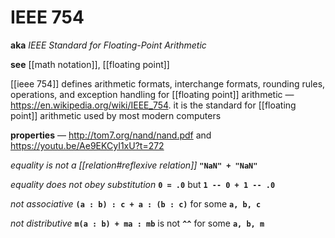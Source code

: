 # IEEE 754

**aka** _IEEE Standard for Floating-Point Arithmetic_

**see** [[math notation]], [[floating point]]

[[ieee 754]] defines arithmetic formats, interchange formats, rounding rules, operations, and exception handling for [[floating point]] arithmetic &mdash; <https://en.wikipedia.org/wiki/IEEE_754>. it is the standard for [[floating point]] arithmetic used by most modern computers

**properties** &mdash; <http://tom7.org/nand/nand.pdf> and <https://youtu.be/Ae9EKCyI1xU?t=272>

_equality is not a [[relation#reflexive relation]]_ **`"NaN" + "NaN"`**

_equality does not obey substitution_ **`0 = .0`** but **`1 -- 0 + 1 -- .0`**

_not associative_ **`(a : b) : c + a : (b : c)`** for some **`a, b, c`**

_not distributive_ **`m(a : b) + ma : mb`** is not **`^^`** for some **`a, b, m`**
